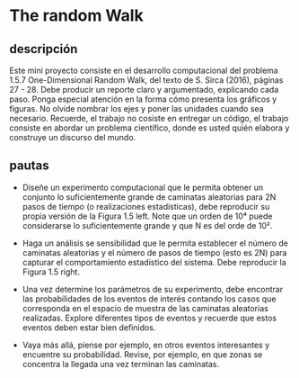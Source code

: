 # The random Walk
## descripción
Este mini proyecto consiste en el desarrollo computacional del problema 1.5.7 One-Dimensional Random Walk,
 del texto de S. Sirca (2016), páginas
27 - 28. Debe producir un reporte claro y argumentado, explicando cada paso. Ponga
especial atención en la forma cómo presenta los gráficos y figuras.
No olvide nombrar los ejes y poner las unidades cuando sea necesario. Recuerde,
 el trabajo no cosiste en entregar un código, el trabajo consiste 
en abordar un problema científico, donde es usted quién elabora y construye un discurso del mundo.

## pautas
- Diseñe un experimento computacional que le permita obtener un conjunto lo suficientemente grande de  caminatas aleatorias para 2N pasos de tiempo (o realizaciones estadísticas), debe reproducir su propia versión de la Figura 1.5 left. Note que un orden de 10⁴ puede considerarse lo suficientemente grande y que N es del orde de 10². 
  
- Haga un análisis se sensibilidad que le permita establecer el número de caminatas aleatorias y el número de pasos de tiempo (esto es 2N) para capturar el comportamiento estadístico del sistema. Debe reproducir la Figura 1.5 right.

- Una  vez determine los parámetros de su experimento, debe encontrar las probabilidades de los eventos de interés contando los casos que corresponda en el espacio de muestra de las caminatas aleatorias realizadas. Explore diferentes tipos de eventos y recuerde que estos eventos deben estar bien definidos.

- Vaya más allá, piense por ejemplo, en otros eventos interesantes y encuentre su probabilidad. Revise,  por ejemplo, en que zonas se concentra la llegada una vez terminan las caminatas.
